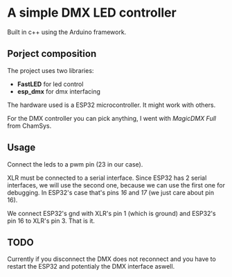 # A simple DMX LED controller
Built in c++ using the Arduino framework.

## Porject composition
The project uses two libraries: 
 - **FastLED** for led control
 - **esp_dmx** for dmx interfacing

The hardware used is a ESP32 microcontroller. It might work with others.

For the DMX controller you can pick anything, I went with *MagicDMX Full* from ChamSys.

## Usage
Connect the leds to a pwm pin (23 in our case).

XLR must be connected to a serial interface. Since ESP32 has 2 serial interfaces, we will use the second one,
because we can use the first one for debugging. In ESP32's case that's pins *16* and *17* (we just care about pin 16).

We connect ESP32's gnd with XLR's pin 1 (which is ground) and ESP32's pin 16 to XLR's pin 3.
That is it.

## TODO
Currently if you disconnect the DMX does not reconnect and you have to restart the ESP32 and potentialy the DMX interface aswell.
